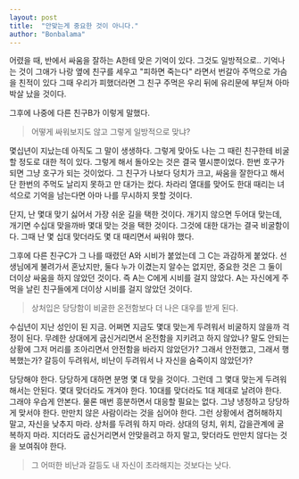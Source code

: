 ```yaml
---
layout: post
title:  "안맞는게 중요한 것이 아니다."
author: "Bonbalama" 
---
```

어렸을 때, 반에서 싸움을 잘하는 A한테 맞은 기억이 있다. 그것도 일방적으로..
기억나는 것이 그애가 나랑 옆에 친구를 세우고 "피하면 죽는다" 라면서 번갈아 주먹으로 가슴을 친적이 있다
그때 우리가 피했더라면 그 친구 주먹은 우리 뒤에 유리문에 부딛쳐 아마 박살 났을 것이다.  

그후에 나중에 다른 친구B가 이렇게 말했다. 

> 어떻게 싸워보지도 않고 그렇게 일방적으로 맞냐? 

몇십년이 지났는데 아직도 그 말이 생생하다. 그렇게 맞아도 나는 그 때린 친구한테 비굴할 정도로 대한 적이 있다. 그렇게 해서 돌아오는 것은 결국 멸시뿐이었다. 한번 호구가 되면 그냥 호구가 되는 것이었다. 그 친구가 나보다 덩치가 크고, 싸움을 잘한다고 해서 단 한번의 주먹도 날리지 못하고 만 대가는 컸다. 차라리 열대를 맞어도 한대 때리는 녀석으로 기억을 남는다면 아마 나를 무시하지 못할 것이다. 

단지, 난 몇대 맞기 싫어서 가장 쉬운 길을 택한 것이다.  개기지 않으면 두어대 맞는데, 개기면 수십대 맞을까바 몇대 맞는 것을 택한 것이다. 그것에 대한 대가는 결국 비굴함이다. 그때 난 몇 십대 맞더라도 몇 대 때리면서 싸워야 했다. 

그후에 다른 친구C가 그 나를 때렸던 A와 시비가 붙었는데 그 C는 과감하게 붙었다. 선생님에게 불려가서 혼났지만, 둘다 누가 이겼는지 알수는 없지만, 중요한 것은 그 둘이 더이상 싸움을 하지 않았던 것이다. 즉  A는  C에게 시비를 걸지 않았다.  A는 자신에게 주먹을 날린 친구들에게 더이상 시비를 걸지 않았던 것이다. 

>  상처입은 당당함이 비굴한 온전함보다 더 나은 대우를 받게 된다.

수십년이 지난 성인이 된 지금. 어쩌면 지금도 몇대 맞는게 두려워서 비굴하지 않을까 걱정이 된다. 무례한 상대에게 굽신거리면서 온전함을 지키려고 하지 않았나? 말도 안되는 상황에 그저 머리를 조아리면서 안전함을 바라지 않았던가? 그래서 안전했고, 그래서 행복했는가? 갈등이 두려워서, 비난이 두려워서 나 자신을 숨죽이지 않았던가?

당당해야 한다. 당당하게 대하면 분명 몇 대 맞을 것이다. 그런데 그 몇대 맞는게 두려워해서는 안된다. 몇대 맞더라도 개겨야 한다.  10대를 맞더라도 1대 제대로 날려야 한다. 그래야 우습게 안본다.  물론 매번 흥분하면서 대응할 필요는 없다. 그냥 냉정하고 당당하게 맞서야 한다. 만만치 않은 사람이라는 것을 심어야 한다. 그런 상황에서 겸허해하지 말고,  자신을 낮추지 마라. 상처를 두려워 하지 마라. 상대의 덩치, 위치, 갑을관계에 굴복하지 마라. 지더라도 굽신거리면서 안맞을려고 하지 말고, 맞더라도 만만치 않다는 것을 보여줘야 한다.

> 그 어떠한 비난과 갈등도 내 자신이 초라해지는 것보다는 낫다. 

